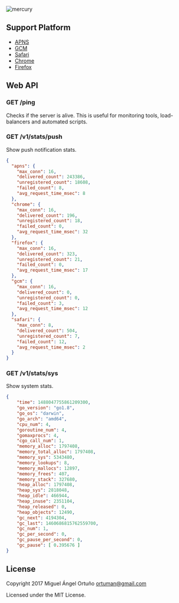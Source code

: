 ![mercury](https://github.com/ortuman/mercury/blob/master/screenshots/logo.png)

## Support Platform

* [APNS](https://developer.apple.com/library/content/documentation/NetworkingInternet/Conceptual/RemoteNotificationsPG/APNSOverview.html#//apple_ref/doc/uid/TP40008194-CH8-SW1)
* [GCM](https://developer.android.com/google/gcm/index.html)
* [Safari](https://developer.apple.com/library/prerelease/content/documentation/NetworkingInternet/Conceptual/NotificationProgrammingGuideForWebsites/PushNotifications/PushNotifications.html)
* [Chrome](https://developers.google.com/web/fundamentals/getting-started/codelabs/push-notifications/)
* [Firefox](https://support.mozilla.org/t5/Basic-Browsing/Web-Push-notifications-in-Firefox/ta-p/28744)

## Web API

### GET /ping

Checks if the server is alive. This is useful for monitoring tools, load-balancers and automated scripts.

### GET /v1/stats/push

Show push notification stats.

```json
{
  "apns": {
    "max_conn": 16,
    "delivered_count": 243386,
    "unregistered_count": 18608,
    "failed_count": 8,
    "avg_request_time_msec": 8
  },
  "chrome": {
    "max_conn": 16,
    "delivered_count": 196,
    "unregistered_count": 18,
    "failed_count": 0,
    "avg_request_time_msec": 32
  },
  "firefox": {
    "max_conn": 16,
    "delivered_count": 323,
    "unregistered_count": 21,
    "failed_count": 0,
    "avg_request_time_msec": 17
  },
  "gcm": {
    "max_conn": 16,
    "delivered_count": 0,
    "unregistered_count": 0,
    "failed_count": 3,
    "avg_request_time_msec": 12
  },
  "safari": {
    "max_conn": 8,
    "delivered_count": 504,
    "unregistered_count": 7,
    "failed_count": 12,
    "avg_request_time_msec": 2
  }
}
```

### GET /v1/stats/sys

Show system stats.

```json
{
    "time": 1488047755861209300,
    "go_version": "go1.8",
    "go_os": "darwin",
    "go_arch": "amd64",
    "cpu_num": 4,
    "goroutine_num": 4,
    "gomaxprocs": 4,
    "cgo_call_num": 1,
    "memory_alloc": 1797408,
    "memory_total_alloc": 1797408,
    "memory_sys": 5343480,
    "memory_lookups": 8,
    "memory_mallocs": 12897,
    "memory_frees": 407,
    "memory_stack": 327680,
    "heap_alloc": 1797408,
    "heap_sys": 2818048,
    "heap_idle": 466944,
    "heap_inuse": 2351104,
    "heap_released": 0,
    "heap_objects": 12490,
    "gc_next": 4194304,
    "gc_last": 1460686815762559700,
    "gc_num": 1,
    "gc_per_second": 0,
    "gc_pause_per_second": 0,
    "gc_pause": [ 0.395676 ]
}
```

## License

Copyright 2017 Miguel Ángel Ortuño <ortuman@gmail.com>

Licensed under the MIT License.
